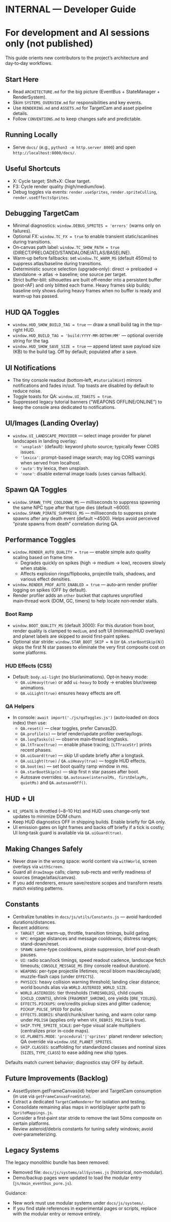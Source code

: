 # INTERNAL — Developer Guide
# For development and AI sessions only (not published)

This guide orients new contributors to the project’s architecture and day‑to‑day workflows.

## Start Here

- Read `ARCHITECTURE.md` for the big picture (EventBus + StateManager + RenderSystem).
- Skim `SYSTEMS_OVERVIEW.md` for responsibilities and key events.
- Use `RENDERING.md` and `ASSETS.md` for TargetCam and asset pipeline details.
- Follow `CONVENTIONS.md` to keep changes safe and predictable.

## Running Locally

- Serve `docs/` (e.g., `python3 -m http.server 8000`) and open `http://localhost:8000/docs/`.

## Useful Shortcuts

- X: Cycle target; Shift+X: Clear target.
- F3: Cycle render quality (high/medium/low).
- Debug toggles via events: `render.useSprites`, `render.spriteCulling`, `render.useEffectsSprites`.

## Debugging TargetCam

- Minimal diagnostics: `window.DEBUG_SPRITES = 'errors'` (warns only on failures).
- Optional FX: `window.TC_FX = true` to enable transient static/scanlines during transitions.
- On‑canvas path label: `window.TC_SHOW_PATH = true` (DIRECT/PRELOADED/STANDALONE/ATLAS/BASELINE).
- Warm‑up before fallbacks: set `window.TC_WARM_MS` (default 450ms) to suppress atlas/baseline during transitions.
- Deterministic source selection (upgrade‑only): direct → preloaded → standalone → atlas → baseline; one source per target.
 - Strict buffer‑blit: silhouettes are built off‑render into a persistent buffer (post‑rAF) and only blitted each frame. Heavy frames skip builds; baseline only shows during heavy frames when no buffer is ready and warm‑up has passed.

## HUD QA Toggles

- `window.HUD_SHOW_BUILD_TAG = true` — draw a small build tag in the top-right HUD.
- `window.HUD_BUILD_TAG = 'build:YYYY-MM-DDTHH:MM'` — optional override string for the tag.
- `window.HUD_SHOW_SAVE_SIZE = true` — append latest save payload size (KB) to the build tag. Off by default; populated after a save.

## UI Notifications

- The tiny console readout (bottom‑left, `#tutorialHint`) mirrors notifications and fades in/out. Top toasts are disabled by default to reduce noise.
- Toggle toasts for QA: `window.UI_TOASTS = true`.
- Suppressed legacy tutorial banners (“WEAPONS OFFLINE/ONLINE”) to keep the console area dedicated to notifications.

## UI/Images (Landing Overlay)

- `window.UI_LANDSCAPE_PROVIDER` — select image provider for planet landscapes in landing overlay:
  - `'unsplash'` (default): keyword photo source; typically fewer CORS issues.
  - `'lexica'`: prompt-based image search; may log CORS warnings when served from localhost.
  - `'auto'`: try lexica, then unsplash.
  - `'none'`: disable external image loads (uses canvas fallback).

## Spawn QA Toggles

- `window.SPAWN_TYPE_COOLDOWN_MS` — milliseconds to suppress spawning the same NPC type after that type dies (default ~6000).
- `window.SPAWN_PIRATE_SUPPRESS_MS` — milliseconds to suppress pirate spawns after any death event (default ~4500). Helps avoid perceived “pirate spawns from death” correlation during QA.

## Performance Toggles

- `window.RENDER_AUTO_QUALITY = true` — enable simple auto quality scaling based on frame time.
  - Degrades quickly on spikes (high → medium → low), recovers slowly when stable.
  - Affects explosion rings/flipbooks, projectile trails, shadows, and various effect densities.
- `window.RENDER_PROF_AUTO_ENABLED = true` — auto‑arm render profiler logging on spikes (OFF by default).
- Render profiler adds an `other` bucket that captures unprofiled main‑thread work (DOM, GC, timers) to help locate non‑render stalls.

### Boot Ramp

- `window.BOOT_QUALITY_MS` (default 3000): For this duration from boot, render quality is clamped to `medium`, and soft UI (minimap/HUD overlays) and planet labels are skipped to avoid first‑paint spikes.
- Optional star stride: `window.STAR_BOOT_SKIP = N` (or `QA.starBootSkip(N)`) skips the first N star passes to eliminate the very first composite cost on some platforms.

### HUD Effects (CSS)

- Default: `body.ui-light` (no blur/animations). Opt‑in heavy mode:
  - `QA.uiHeavy(true)` or add `ui-heavy` to body → enables blur/sweep animations.
  - `QA.uiLight(true)` ensures heavy effects are off.

### QA Helpers

- In console: `await import('./js/qaToggles.js')` (auto‑loaded on docs index) then use:
  - `QA.reset()` — clear toggles, prefer Canvas2D.
  - `QA.profile(s)` — brief render/update profiler overlay/logs.
  - `QA.longTasks(s)` — observe main‑thread longtasks.
  - `QA.ltTrace(true)` — enable phase tracing; `[LTTraceStr]` prints recent phases.
  - `QA.uiGuard(true)` — skip UI update briefly after a longtask.
  - `QA.uiLight(true)` / `QA.uiHeavy(true)` — toggle HUD effects.
  - `QA.boot(ms)` — set boot quality ramp window in ms.
  - `QA.starBootSkip(n)` — skip first n star passes after boot.
  - Autosave overrides: `QA.autosave(intervalMs, firstDelayMs, quietMs)` and `QA.autosaveOff()`.

## HUD + UI

- `UI_UPDATE` is throttled (~8–10 Hz) and HUD uses change‑only text updates to minimize DOM churn.
- Keep HUD diagnostics OFF in shipping builds. Enable briefly for QA only.
 - UI emission gates on light frames and backs off briefly if a tick is costly; UI long‑task guard is available via `QA.uiGuard(true)`.

## Making Changes Safely

- Never draw in the wrong space: world content via `withWorld`, screen overlays via `withScreen`.
- Guard all `drawImage` calls; clamp sub-rects and verify readiness of sources (image/atlas/canvas).
- If you add renderers, ensure save/restore scopes and transform resets match existing patterns.

## Constants

- Centralize tunables in `docs/js/utils/Constants.js` — avoid hardcoded durations/distances.
- Recent additions:
  - `TARGET_CAM`: warm-up, throttle, transition timings, build gating.
  - `NPC`: engage distances and message cooldowns; distress ranges; stand-down/reset.
  - `SPAWN`: same-type cooldowns, pirate suppression, brief post-death pauses.
  - `UI`: radio scan/lock timings, speed readout cadence, landscape fetch timeouts; `CONSOLE_MESSAGE_MS` (tiny console readout duration).
  - `WEAPONS`: per-type projectile lifetimes; recoil bloom max/decay/add; muzzle-flash caps (under `EFFECTS`).
  - `PHYSICS`: heavy collision warning threshold; landing clear distance; world bounds alias via `WORLD.ASTEROID_WORLD_SIZE`.
  - `WORLD.ASTEROIDS`: tier thresholds (`THRESHOLDS`), child counts (`CHILD_COUNTS`), shrink (`FRAGMENT_SHRINK`), ore yields (`ORE_YIELDS`).
  - `EFFECTS.PICKUPS`: ore/credits pickup sizes and glitter cadence; `PICKUP_PULSE_SPEED` for pulse.
  - `EFFECTS.DEBRIS`: shard/chunk/sliver tuning, and warm color ramp under `POLISH` (applies only when `VFX_DEBRIS_POLISH` is true).
  - `SHIP.TYPE_SPRITE_SCALE`: per-type visual scale multipliers (centralizes prior in-code maps).
  - `UI.PLANETS.MODE`: `'procedural'|'sprites'` planet renderer selection; QA override via `window.USE_PLANET_SPRITES`.
  - `SHIP.CLASSES`: scaffolding for standardized classes and nominal sizes (`SIZES`, `TYPE_CLASS`) to ease adding new ship types.

Defaults match current behavior; diagnostics stay OFF by default.

## Future Improvements (Backlog)

- AssetSystem.getFrameCanvas(id) helper and TargetCam consumption (in use via `getFrameCanvasFromState`).
- Extract a dedicated `TargetCamRenderer` for isolation and testing.
- Consolidate remaining alias maps in world/player sprite path to `SpriteMappings.js`.
- Consider a first‑paint star stride to remove the last 50ms composite on certain platforms.
 - Review asteroid/debris constants for tuning safety windows; avoid over‑parameterizing.

## Legacy Systems

The legacy monolithic bundle has been removed:

- Removed file: `docs/js/systems/allSystems.js` (historical, non‑modular).
- Demo/backup pages were updated to load the modular entry (`js/main_eventbus_pure.js`).

Guidance:
- New work must use modular systems under `docs/js/systems/`.
- If you find stale references in experimental pages or scripts, replace with the modular entry or remove entirely.
